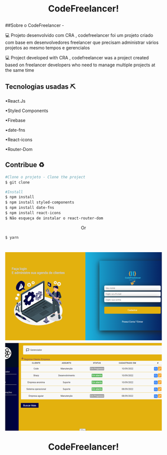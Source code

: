 <h1 align='center'>
    <p>CodeFreelancer!</p>
</h1>


##Sobre o CodeFreelancer - 

💻 Projeto desenvolvido com CRA , codefreelancer foi um projeto criado com base em desenvolvedores freelancer que precisam administrar vários projetos ao mesmo tempos e gerencialos

💻 Project developed with CRA , codefreelancer was a project created based on freelancer developers who need to manage multiple projects at the same time

## Tecnologias usadas ⛏ 

•React.Js

•Styled Components

•Firebase

•date-fns

•React-icons

•Router-Dom

## Contribue ♻
```bash
#Clone o projeto - Clone the project
$ git clone
```

```bash
#Install
$ npm install
$ npm install styled-components
$ npm install date-fns
$ npm install react-icons
$ Não esqueça de instalar o react-router-dom
```
<p align='center'> Or</p>

```bash
$ yarn
```

<h1 align='center'>
    <img src='./src/assets/cap.png'/>
    <img src='./src/assets/cap1.png'/>
    <p>CodeFreelancer!</p>
</h1>
